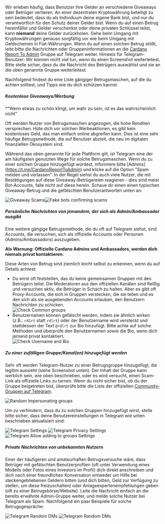 Wir erleben häufig, dass Benutzer ihre Gelder an verschiedene Giveaways oder Betrüger verlieren. An einer dezentralen Kryptowährung beteiligt zu sein bedeutet, dass du als Individuum deine eigene Bank bist, und nur du verantwortlich für den Schutz deiner Gelder bist.
Wenn du auf einen Betrug hereinfällst und Gelder verschenkst oder deine privaten Schlüssel teilst, kann **niemand** deine Gelder zurückholen. Gehe beim Umgang mit Kryptowährungen genauso sorgfältig vor wie beim Umgang mit Geldscheinen in Fiat-Währungen.
Wenn du auf einen solchen Betrug stößt, leite bitte die Nachrichten oder Gruppeninformationen an die [Cardano Report To Admin](https://t.me/CardanoReportToAdmin) Gruppe auf Telegram weiter.
Hinweis für Telegram-Benutzer: Wir können nicht viel tun, wenn du einen Screenshot weiterleitest. Bitte stelle sicher, dass du die Nachricht des Betrügers auswählst und sie an die oben genannte Gruppe weiterleitest.

Nachfolgend findest du eine Liste gängiger Betrugsmaschen, auf die du achten solltest, und Tipps wie du dich schützen kannst:

##### Kostenlose Giveaways/Werbung

*"Wenn etwas zu schön klingt, um wahr zu sein, ist es das wahrscheinlich nicht"

Oft werden Nutzer von Betrugsmaschen angezogen, die hohe Renditen versprechen. Hüte dich vor solchen Werbeaktionen, es gibt kein kostenloses Geld, das man einfach online abgreifen kann.
Dies ist eine sehr häufige Betrugsmethode, die auf Benutzer abzielt, die neu im digitalen finanziellen Ökosystem sind.

Während das oben genannte für jede Plattform gilt, ist Telegram eine der am häufigsten genutzten Wege für solche Betrugsmaschen. Wenn du zu einer solchen Gruppe hinzugefügt würdest, informiere bitte [Admins] (https://t.me/CardanoReportToAdmin) und klicke auf die Option "Spam melden und verlassen". In der Regel siehst du auch viele Nutzer, die mit Bestätigungen auf diese Giveaway-Betrügereien reagieren - dies sind meist Bot-Accounts, falle nicht auf diese herein.
Schaue dir einen einen typischen Giveaway-Betrug und die gefälschten Benutzerantworten unten an:

![Giveaway Scams](https://raw.githubusercontent.com/cardano-community/support-faq/images/docs/images/giveaway-scam1.jpg)![Fake bots confirming scams](https://raw.githubusercontent.com/cardano-community/support-faq/images/docs/images/giveaway-scam2.jpg)

##### Persönliche Nachrichten von jemandem, der sich als Admin/Ambassador ausgibt

Eine weitere gängige Betrugsmethode, die du oft auf Telegram siehst, sind Accounts, die versuchen, sich als offizielle Accounts oder Personen (Admins/Ambassadors) auszugeben.

**Als Warnung: Offizielle Cardano Admins und Ambassadors, werden dich niemals privat kontaktieren.**

Diese Arten von Betrug sind ziemlich leicht selbst zu erkennen, wenn du auf Details achtest:
- Du wirst oft feststellen, das du keine gemeinsamen Gruppen mit den Betrügern teilst. Die Moderatoren aus den offiziellen Kanälen sind fleißig und versuchen aktiv, die Betrüger in Schach zu halten. Aber es gibt oft Proxy-Accounts, die sich in Gruppen verstecken, die sie teilen und es den sich als sie ausgebenden Accounts erlauben, den Benutzern Nachrichten zu schicken.   
![Check Common groups](https://raw.githubusercontent.com/cardano-community/support-faq/images/docs/images/tg-impersonator-check-1.jpg)
- Benutzernamen können gefälscht werden, indem sie  ähnlich wirken (z.B.: `rd1rt` statt `rdlrt`) oder der Benutzername wird versteckt und stattdessen der Text `@rdlrt` zur Bio hinzufügt. Bitte achte auf solche Methoden und überprüfe den Benutzernamen *sowie* die Bio, wenn dich jemand privat kontaktiert.  
![Check Username and Bio](https://raw.githubusercontent.com/cardano-community/support-faq/images/docs/images/tg-impersonator-check-2.jpg)

##### Zu einer zufälligen Gruppe/Kanal(en) hinzugefügt werden

Sehr oft werden Telegram-Nutzer zu einer Betrugsgruppe hinzugefügt, die legitim aussieht (siehe Screenshot unten). Der Inhalt der Gruppe kann werblich sein, wie oben beschrieben, oder es wird versucht, einen Scam-Link als offizielle Links zu tarnen. Wenn du nicht sicher bist, ob du der Gruppe beigetreten bist, überprüfe  bitte die Liste der offiziellen [Community-Gruppen auf Telegram](https://t.me/Cardano/271989).

![Random Impersonating groups](https://raw.githubusercontent.com/cardano-community/support-faq/images/docs/images/random-impersonating-groups.jpg)

Um zu verhindern, dass du zu solchen Gruppen hinzugefügt wirst, stelle bitte sicher, dass deine Benutzereinstellungen in Telegram wie unten beschrieben aktualisiert sind:

![Telegram Settings](https://raw.githubusercontent.com/cardano-community/support-faq/images/docs/images/tg-privacy-settings-1.jpg)
![Telegram Privacy Settings](https://raw.githubusercontent.com/cardano-community/support-faq/images/docs/images/tg-privacy-settings-2.jpg)
![Telegram Allow adding to groups Settings](https://raw.githubusercontent.com/cardano-community/support-faq/images/docs/images/tg-privacy-settings-3.jpg)

##### Private Nachrichten von unbekannten Nutzern

Einer der häufigeren und amateurhaften Betrugsversuche wäre, dass Betrüger mit gefälschten Benutzerprofilen (oft unter Verwendung eines Modells oder Fotos eines Investors im Profil) dich direkt anschreiben und dich nach einer freundlichen Konversation entweder um Hilfe bei steckengebliebenen Geldern bitten (und dich bitten, Geld zur Verfügung zu stellen, um diese freizuschalten) oder Anlageexpertenempfehlungen geben (oft zu einer Betrugsbörse/Website). Leite die Nachricht einfach an die bereits erwähnte Admin-Gruppe weiter, und melde  solche Nutzer bei Telegram als Spam. Nachfolgend ein paar Beispiele für solche Betrugsgespräche:

![Telegram Random DMs](https://raw.githubusercontent.com/cardano-community/support-faq/images/docs/images/tg-random-dm-1.jpg)
![Telegram Random DMs](https://raw.githubusercontent.com/cardano-community/support-faq/images/docs/images/tg-random-dm-2.jpg)
